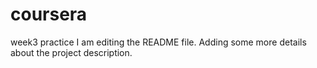 # coursera
week3 practice
I am editing the README file. Adding some more details about the project description.
